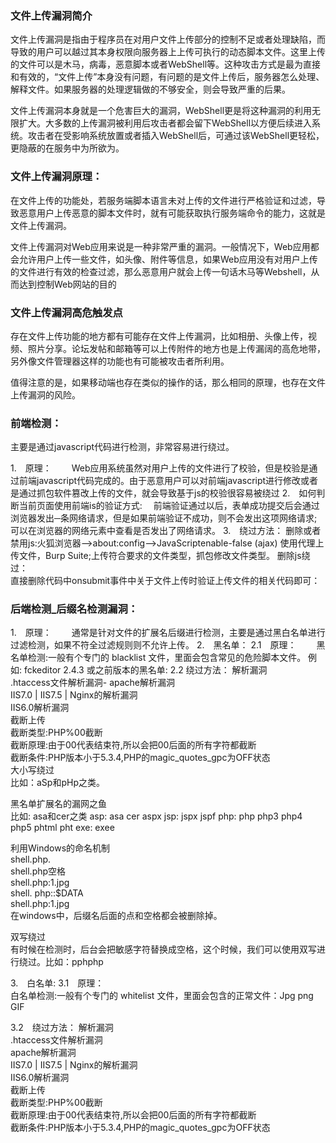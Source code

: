 ### 文件上传漏洞简介
文件上传漏洞是指由于程序员在对用户文件上传部分的控制不足或者处理缺陷，而导致的用户可以越过其本身权限向服务器上上传可执行的动态脚本文件。这里上传的文件可以是木马，病毒，恶意脚本或者WebShell等。这种攻击方式是最为直接和有效的，“文件上传”本身没有问题，有问题的是文件上传后，服务器怎么处理、解释文件。如果服务器的处理逻辑做的不够安全，则会导致严重的后果。

文件上传漏洞本身就是一个危害巨大的漏洞，WebShell更是将这种漏洞的利用无限扩大。大多数的上传漏洞被利用后攻击者都会留下WebShell以方便后续进入系统。攻击者在受影响系统放置或者插入WebShell后，可通过该WebShell更轻松，更隐蔽的在服务中为所欲为。

### 文件上传漏洞原理：
在文件上传的功能处，若服务端脚本语言未对上传的文件进行严格验证和过滤，导致恶意用户上传恶意的脚本文件时，就有可能获取执行服务端命令的能力，这就是文件上传漏洞。

文件上传漏洞对Web应用来说是一种非常严重的漏洞。一般情况下，Web应用都会允许用户上传一些文件，如头像、附件等信息，如果Web应用没有对用户上传的文件进行有效的检查过滤，那么恶意用户就会上传一句话木马等Webshell，从而达到控制Web网站的目的

### 文件上传漏洞高危触发点
存在文件上传功能的地方都有可能存在文件上传漏洞，比如相册、头像上传，视频、照片分享。论坛发帖和邮箱等可以上传附件的地方也是上传漏阔的高危地带，另外像文件管理器这样的功能也有可能被攻击者所利用。

值得注意的是，如果移动端也存在类似的操作的话，那么相同的原理，也存在文件上传漏洞的风险。

### 前端检测：
主要是通过javascript代码进行检测，非常容易进行绕过。

1. 原理：
  Web应用系统虽然对用户上传的文件进行了校验，但是校验是通过前端javascript代码完成的。由于恶意用户可以对前端javascript进行修改或者是通过抓包软件篡改上传的文件，就会导致基于js的校验很容易被绕过
2. 如何判断当前页面使用前端is的验证方式:
  前端验证通过以后，表单成功提交后会通过浏览器发出─条网络请求，但是如果前端验证不成功，则不会发出这项网络请求;可以在浏览器的网络元素中查看是否发出了网络请求。
3. 绕过方法：
删除或者禁用js:火狐浏览器-->about:config-->JavaScriptenable-false (ajax)
使用代理上传文件，Burp Suite;上传符合要求的文件类型，抓包修改文件类型。
删除js绕过：\
直接删除代码中onsubmit事件中关于文件上传时验证上传文件的相关代码即可：


### 后端检测_后缀名检测漏洞：
1. 原理：
   通常是针对文件的扩展名后缀进行检测，主要是通过黑白名单进行过滤检测，如果不符全过滤规则则不允许上传。
   2. 黑名单：
2.1 原理：
   黑名单检测:一般有个专门的 blacklist 文件，里面会包含常见的危险脚本文件。 例如: fckeditor 2.4.3 或之前版本的黑名单:
2.2 绕过方法：
解析漏洞\
.htaccess文件解析漏洞- apache解析漏洞\
IIS7.0 | IIS7.5 | Nginx的解析漏洞\
IIS6.0解析漏洞\
截断上传\
截断类型:PHP%00截断\
截断原理:由于00代表结束符,所以会把00后面的所有字符都截断\
截断条件:PHP版本小于5.3.4,PHP的magic_quotes_gpc为OFF状态\
大小写绕过\
 比如：aSp和pHp之类。

黑名单扩展名的漏网之鱼\
比如: asa和cer之类 asp: asa cer aspx jsp: jspx jspf php: php php3 php4 php5 phtml pht exe: exee 

利用Windows的命名机制\
shell.php. \
shell.php空格 \
shell.php:1.jpg \
shell. php::$DATA \
shell.php:1.jpg \
在windows中，后缀名后面的点和空格都会被删除掉。

双写绕过\
有时候在检测时，后台会把敏感字符替换成空格，这个时候，我们可以使用双写进行绕过。比如：pphphp 

3. 白名单:
3.1 原理：\
白名单检测:一般有个专门的 whitelist 文件，里面会包含的正常文件：Jpg png GIF 

3.2 绕过方法：
解析漏洞\
.htaccess文件解析漏洞\
apache解析漏洞\
IIS7.0 | IIS7.5 | Nginx的解析漏洞\
IIS6.0解析漏洞\
截断上传\
截断类型:PHP%00截断\
截断原理:由于00代表结束符,所以会把00后面的所有字符都截断\
截断条件:PHP版本小于5.3.4,PHP的magic_quotes_gpc为OFF状态
